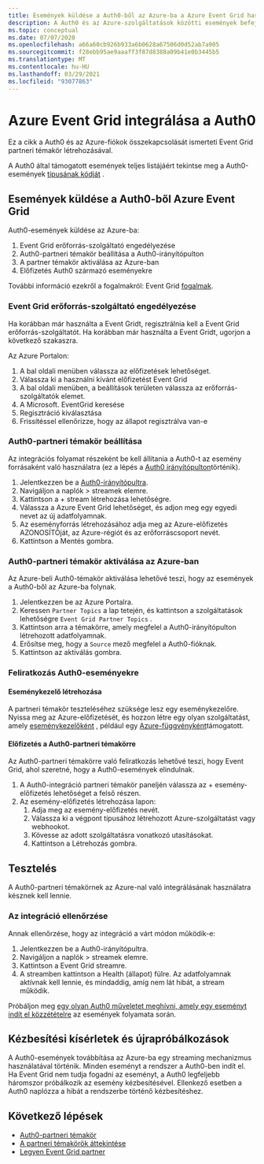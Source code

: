 ```yaml
---
title: Események küldése a Auth0-ből az Azure-ba a Azure Event Grid használatával
description: A Auth0 és az Azure-szolgáltatások közötti események befejezése Azure Event Grid használatával.
ms.topic: conceptual
ms.date: 07/07/2020
ms.openlocfilehash: a66a60cb926b933a6b0628a67506d0d52ab7a905
ms.sourcegitcommit: f28ebb95ae9aaaff3f87d8388a09b41e0b3445b5
ms.translationtype: MT
ms.contentlocale: hu-HU
ms.lasthandoff: 03/29/2021
ms.locfileid: "93077863"
---
```

# <a name="integrate-azure-event-grid-with-auth0"></a>Azure Event Grid integrálása a Auth0

Ez a cikk a Auth0 és az Azure-fiókok összekapcsolását ismerteti Event Grid partneri témakör létrehozásával.

A Auth0 által támogatott események teljes listájáért tekintse meg a Auth0-események [típusának kódját](https://auth0.com/docs/logs/references/log-event-type-codes) .

## <a name="send-events-from-auth0-to-azure-event-grid"></a>Események küldése a Auth0-ből Azure Event Grid
Auth0-események küldése az Azure-ba:

1. Event Grid erőforrás-szolgáltató engedélyezése
1. Auth0-partneri témakör beállítása a Auth0-irányítópulton
1. A partner témakör aktiválása az Azure-ban
1. Előfizetés Auth0 származó eseményekre

További információ ezekről a fogalmakról: Event Grid [fogalmak](concepts.md).

### <a name="enable-event-grid-resource-provider"></a>Event Grid erőforrás-szolgáltató engedélyezése
Ha korábban már használta a Event Gridt, regisztrálnia kell a Event Grid erőforrás-szolgáltatót. Ha korábban már használta a Event Gridt, ugorjon a következő szakaszra.

Az Azure Portalon:
1. A bal oldali menüben válassza az előfizetések lehetőséget.
1. Válassza ki a használni kívánt előfizetést Event Grid
1. A bal oldali menüben, a beállítások területen válassza az erőforrás-szolgáltatók elemet.
1. A Microsoft. EventGrid keresése
1. Regisztráció kiválasztása
1. Frissítéssel ellenőrizze, hogy az állapot regisztrálva van-e

### <a name="set-up-an-auth0-partner-topic"></a>Auth0-partneri témakör beállítása
Az integrációs folyamat részeként be kell állítania a Auth0-t az esemény forrásaként való használatra (ez a lépés a [Auth0 irányítópulton](https://manage.auth0.com/)történik).

1. Jelentkezzen be a [Auth0-irányítópultra](https://manage.auth0.com/).
1. Navigáljon a naplók > streamek elemre.
1. Kattintson a + stream létrehozása lehetőségre.
1. Válassza a Azure Event Grid lehetőséget, és adjon meg egy egyedi nevet az új adatfolyamnak.
1. Az eseményforrás létrehozásához adja meg az Azure-előfizetés AZONOSÍTÓját, az Azure-régiót és az erőforráscsoport nevét. 
1. Kattintson a Mentés gombra.

### <a name="activate-your-auth0-partner-topic-in-azure"></a>Auth0-partneri témakör aktiválása az Azure-ban
Az Azure-beli Auth0-témakör aktiválása lehetővé teszi, hogy az események a Auth0-ből az Azure-ba folynak.

1. Jelentkezzen be az Azure Portalra.
1. Keressen `Partner Topics` a lap tetején, és kattintson a szolgáltatások lehetőségre `Event Grid Partner Topics` .
1. Kattintson arra a témakörre, amely megfelel a Auth0-irányítópulton létrehozott adatfolyamnak.
1. Erősítse meg, hogy a `Source` mező megfelel a Auth0-fióknak.
1. Kattintson az aktiválás gombra.

### <a name="subscribe-to-auth0-events"></a>Feliratkozás Auth0-eseményekre

#### <a name="create-an-event-handler"></a>Eseménykezelő létrehozása
A partneri témakör teszteléséhez szüksége lesz egy eseménykezelőre. Nyissa meg az Azure-előfizetését, és hozzon létre egy olyan szolgáltatást, amely [eseménykezelőként](event-handlers.md) , például egy [Azure-függvényként](custom-event-to-function.md)támogatott.

#### <a name="subscribe-to-your-auth0-partner-topic"></a>Előfizetés a Auth0-partneri témakörre
Az Auth0-partneri témakörre való feliratkozás lehetővé teszi, hogy Event Grid, ahol szeretné, hogy a Auth0-események elindulnak.

1. A Auth0-integráció partneri témakör paneljén válassza az + esemény-előfizetés lehetőséget a felső részen.
1. Az esemény-előfizetés létrehozása lapon:
    1. Adja meg az esemény-előfizetés nevét.
    1. Válassza ki a végpont típusához létrehozott Azure-szolgáltatást vagy webhookot.
    1. Kövesse az adott szolgáltatásra vonatkozó utasításokat.
    1. Kattintson a Létrehozás gombra.

## <a name="testing"></a>Tesztelés
A Auth0-partneri témakörnek az Azure-nal való integrálásának használatra késznek kell lennie.

### <a name="verify-the-integration"></a>Az integráció ellenőrzése
Annak ellenőrzése, hogy az integráció a várt módon működik-e:

1. Jelentkezzen be a Auth0-irányítópultra.
1. Navigáljon a naplók > streamek elemre.
1. Kattintson a Event Grid streamre.
1. A streamben kattintson a Health (állapot) fülre. Az adatfolyamnak aktívnak kell lennie, és mindaddig, amíg nem lát hibát, a stream működik.

Próbáljon meg [egy olyan Auth0 műveletet meghívni, amely egy eseményt indít el közzétételre](https://auth0.com/docs/logs/references/log-event-type-codes) az események folyamata során.

## <a name="delivery-attempts-and-retries"></a>Kézbesítési kísérletek és újrapróbálkozások
A Auth0-események továbbítása az Azure-ba egy streaming mechanizmus használatával történik. Minden eseményt a rendszer a Auth0-ben indít el. Ha Event Grid nem tudja fogadni az eseményt, a Auth0 legfeljebb háromszor próbálkozik az esemény kézbesítésével. Ellenkező esetben a Auth0 naplózza a hibát a rendszerbe történő kézbesítéshez.

## <a name="next-steps"></a>Következő lépések

- [Auth0-partneri témakör](auth0-overview.md)
- [A partneri témakörök áttekintése](partner-events-overview.md)
- [Legyen Event Grid partner](partner-onboarding-overview.md)